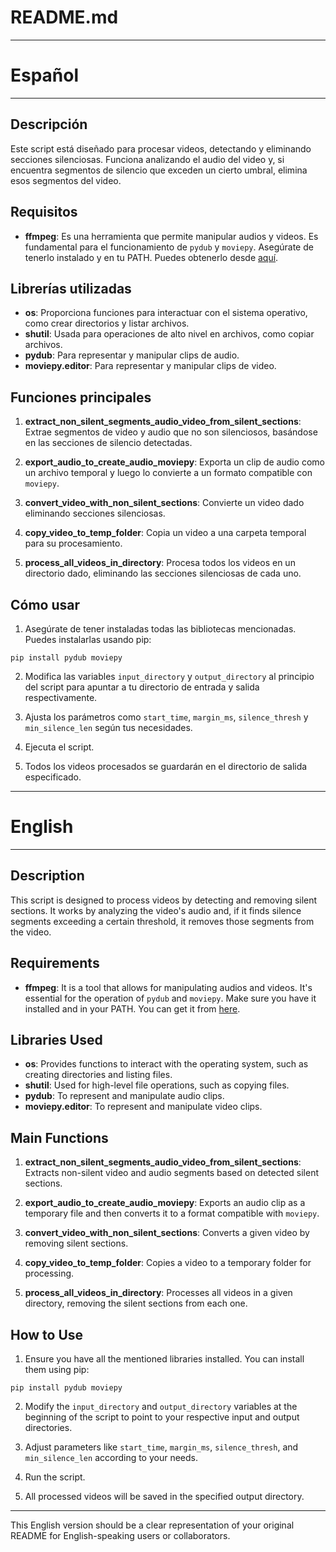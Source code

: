 # README.md
--- 
# Español
---
## Descripción

Este script está diseñado para procesar videos, detectando y eliminando secciones silenciosas. Funciona analizando el audio del video y, si encuentra segmentos de silencio que exceden un cierto umbral, elimina esos segmentos del video.

## Requisitos

- **ffmpeg**: Es una herramienta que permite manipular audios y videos. Es fundamental para el funcionamiento de `pydub` y `moviepy`. Asegúrate de tenerlo instalado y en tu PATH. Puedes obtenerlo desde [aquí](https://ffmpeg.org/download.html).

## Librerías utilizadas

- **os**: Proporciona funciones para interactuar con el sistema operativo, como crear directorios y listar archivos.
- **shutil**: Usada para operaciones de alto nivel en archivos, como copiar archivos.
- **pydub**: Para representar y manipular clips de audio.
- **moviepy.editor**: Para representar y manipular clips de video.

## Funciones principales

1. **extract_non_silent_segments_audio_video_from_silent_sections**: Extrae segmentos de video y audio que no son silenciosos, basándose en las secciones de silencio detectadas.
    
2. **export_audio_to_create_audio_moviepy**: Exporta un clip de audio como un archivo temporal y luego lo convierte a un formato compatible con `moviepy`.
    
3. **convert_video_with_non_silent_sections**: Convierte un video dado eliminando secciones silenciosas.
    
4. **copy_video_to_temp_folder**: Copia un video a una carpeta temporal para su procesamiento.
    
5. **process_all_videos_in_directory**: Procesa todos los videos en un directorio dado, eliminando las secciones silenciosas de cada uno.
    

## Cómo usar

1. Asegúrate de tener instaladas todas las bibliotecas mencionadas. Puedes instalarlas usando pip:

```shell
pip install pydub moviepy
```

2. Modifica las variables `input_directory` y `output_directory` al principio del script para apuntar a tu directorio de entrada y salida respectivamente.
    
3. Ajusta los parámetros como `start_time`, `margin_ms`, `silence_thresh` y `min_silence_len` según tus necesidades.
    
4. Ejecuta el script.
    
5. Todos los videos procesados se guardarán en el directorio de salida especificado.

---
# English
---

## Description

This script is designed to process videos by detecting and removing silent sections. It works by analyzing the video's audio and, if it finds silence segments exceeding a certain threshold, it removes those segments from the video.

## Requirements

- **ffmpeg**: It is a tool that allows for manipulating audios and videos. It's essential for the operation of `pydub` and `moviepy`. Make sure you have it installed and in your PATH. You can get it from [here](https://ffmpeg.org/download.html).

## Libraries Used

- **os**: Provides functions to interact with the operating system, such as creating directories and listing files.
- **shutil**: Used for high-level file operations, such as copying files.
- **pydub**: To represent and manipulate audio clips.
- **moviepy.editor**: To represent and manipulate video clips.

## Main Functions

1. **extract_non_silent_segments_audio_video_from_silent_sections**: Extracts non-silent video and audio segments based on detected silent sections.
    
2. **export_audio_to_create_audio_moviepy**: Exports an audio clip as a temporary file and then converts it to a format compatible with `moviepy`.
    
3. **convert_video_with_non_silent_sections**: Converts a given video by removing silent sections.
    
4. **copy_video_to_temp_folder**: Copies a video to a temporary folder for processing.
    
5. **process_all_videos_in_directory**: Processes all videos in a given directory, removing the silent sections from each one.
    

## How to Use

1. Ensure you have all the mentioned libraries installed. You can install them using pip:

```shell
pip install pydub moviepy
```

2. Modify the `input_directory` and `output_directory` variables at the beginning of the script to point to your respective input and output directories.
    
3. Adjust parameters like `start_time`, `margin_ms`, `silence_thresh`, and `min_silence_len` according to your needs.
    
4. Run the script.
    
5. All processed videos will be saved in the specified output directory.
    

---

This English version should be a clear representation of your original README for English-speaking users or collaborators.
